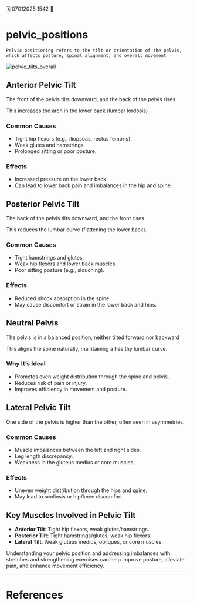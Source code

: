 🗓️ 07012025 1542
📎

# pelvic_positions

```ad-abstract
Pelvic positioning refers to the tilt or orientation of the pelvis, which affects posture, spinal alignment, and overall movement
```

![pelvic_tilts_overall](https://www.baptisthealth.com/-/media/images/blog/infographics/anterior-pelvic-tilt-graphic.png?rev=9abb0992b27740d3b0950b5f7b30751e)
## Anterior Pelvic Tilt

The front of the pelvis tilts downward, and the back of the pelvis rises

This increases the arch in the lower back (lumbar lordosis)
### Common Causes
- Tight hip flexors (e.g., iliopsoas, rectus femoris).
- Weak glutes and hamstrings.
- Prolonged sitting or poor posture.
### Effects
- Increased pressure on the lower back.
- Can lead to lower back pain and imbalances in the hip and spine.

## Posterior Pelvic Tilt

The back of the pelvis tilts downward, and the front rises

This reduces the lumbar curve (flattening the lower back).

### Common Causes
- Tight hamstrings and glutes.
- Weak hip flexors and lower back muscles.
- Poor sitting posture (e.g., slouching).
### Effects
- Reduced shock absorption in the spine.
- May cause discomfort or strain in the lower back and hips.

## Neutral Pelvis

The pelvis is in a balanced position, neither tilted forward nor backward

This aligns the spine naturally, maintaining a healthy lumbar curve.

### Why It’s Ideal
- Promotes even weight distribution through the spine and pelvis.
- Reduces risk of pain or injury.
- Improves efficiency in movement and posture.

## Lateral Pelvic Tilt

One side of the pelvis is higher than the other, often seen in asymmetries.
### Common Causes
- Muscle imbalances between the left and right sides.
- Leg length discrepancy.
- Weakness in the gluteus medius or core muscles.
### Effects
- Uneven weight distribution through the hips and spine.
- May lead to scoliosis or hip/knee discomfort.

## **Key Muscles Involved in Pelvic Tilt**
- **Anterior Tilt**: Tight hip flexors, weak glutes/hamstrings.
- **Posterior Tilt**: Tight hamstrings/glutes, weak hip flexors.
- **Lateral Tilt**: Weak gluteus medius, obliques, or core muscles.

Understanding your pelvic position and addressing imbalances with stretches and strengthening exercises can help improve posture, alleviate pain, and enhance movement efficiency.

---

# References
